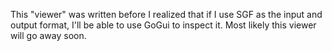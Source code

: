 ﻿This "viewer" was written before I realized that if I use SGF as the input and output format, I'll be able to use GoGui to inspect it. Most likely this viewer will go away soon.